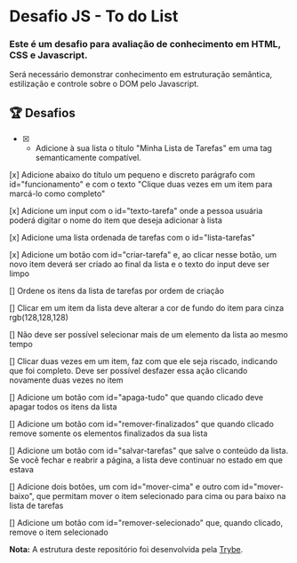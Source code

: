 
<!-- Olá, Tryber!
Esse é apenas um arquivo inicial para o README do seu projeto.
É essencial que você preencha esse documento por conta própria, ok?
Não deixe de usar nossas dicas de escrita de README de projetos, e deixe sua criatividade brilhar!
:warning: IMPORTANTE: você precisa deixar nítido:
- quais arquivos/pastas foram desenvolvidos por você; 
- quais arquivos/pastas foram desenvolvidos por outra pessoa estudante;
- quais arquivos/pastas foram desenvolvidos pela Trybe.
-->

# Desafio JS - To do List

### Este é um desafio para avaliação de conhecimento em **HTML**, **CSS** e **Javascript**.


Será necessário demonstrar conhecimento em estruturação semântica, estilização e controle sobre o DOM pelo Javascript.

## :trophy: Desafios

- [x]  - Adicione à sua lista o título "Minha Lista de Tarefas" em uma tag semanticamente compatível.

[x] Adicione abaixo do título um pequeno e discreto parágrafo com id="funcionamento" e com o texto "Clique duas vezes em um item para marcá-lo como completo"

[x] Adicione um input com o id="texto-tarefa" onde a pessoa usuária poderá digitar o nome do item que deseja adicionar à lista

[x] Adicione uma lista ordenada de tarefas com o id="lista-tarefas"

[x] Adicione um botão com id="criar-tarefa" e, ao clicar nesse botão, um novo item deverá ser criado ao final da lista e o texto do input deve ser limpo

[] Ordene os itens da lista de tarefas por ordem de criação

[] Clicar em um item da lista deve alterar a cor de fundo do item para cinza rgb(128,128,128)

[] Não deve ser possível selecionar mais de um elemento da lista ao mesmo tempo

[] Clicar duas vezes em um item, faz com que ele seja riscado, indicando que foi completo. Deve ser possível desfazer essa ação clicando novamente duas vezes no item

[] Adicione um botão com id="apaga-tudo" que quando clicado deve apagar todos os itens da lista

[] Adicione um botão com id="remover-finalizados" que quando clicado remove somente os elementos finalizados da sua lista

[] Adicione um botão com id="salvar-tarefas" que salve o conteúdo da lista. Se você fechar e reabrir a página, a lista deve continuar no estado em que estava

[] Adicione dois botões, um com id="mover-cima" e outro com id="mover-baixo", que permitam mover o item selecionado para cima ou para baixo na lista de tarefas

[] Adicione um botão com id="remover-selecionado" que, quando clicado, remove o item selecionado


**Nota:** A estrutura deste repositório foi desenvolvida pela [Trybe](https://www.betrybe.com/).

